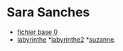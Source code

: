 # Sara Sanches 

* [fichier base 0](./cours_0_base.html)
* [labyrinthe](./labyrinthe.html)
*[labyrinthe2](./labyrinthemixins.html)
*[suzanne](./suzanne.html).
 
